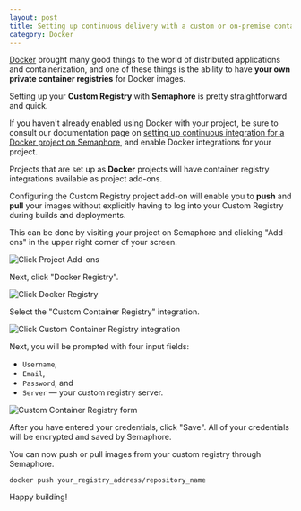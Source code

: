 ```yaml
---
layout: post
title: Setting up continuous delivery with a custom or on-premise container registry
category: Docker
---
```


[Docker](https://www.docker.com/) brought many good things to the world of
distributed applications and containerization, and one of these things is the
ability to have **your own private container registries** for Docker images.

Setting up your **Custom Registry** with **Semaphore** is pretty straightforward
and quick.

If you haven't already enabled using Docker with your project, be sure to
consult our documentation page on
[setting up continuous integration for a Docker project on Semaphore](/docs/docker/setting-up-continuous-integration-for-docker-project.html),
and enable Docker integrations for your project.

Projects that are set up as **Docker** projects will have container registry
integrations available as project add-ons.

Configuring the Custom Registry project add-on will enable you to **push** and
**pull** your images without explicitly having to log into your Custom Registry
during builds and deployments.

This can be done by visiting your project on Semaphore and clicking "Add-ons"
in the upper right corner of your screen.

<img src="/docs/assets/img/docker/shared/click-add-ons.png" class="img-responsive img-bordered" alt="Click Project Add-ons">

Next, click "Docker Registry".

<img src="/docs/assets/img/docker/shared/select-docker-registry.png" class="img-responsive img-bordered" alt="Click Docker Registry">

Select the "Custom Container Registry" integration.

<img src="/docs/assets/img/docker/setting-up-custom-container-registry-for-your-project/select-custom-container-registry.png" class="img-responsive img-bordered" alt="Click Custom Container Registry integration">

Next, you will be prompted with four input fields:

  - `Username`,
  - `Email`,
  - `Password`, and
  - `Server` — your custom registry server.

<img src="/docs/assets/img/docker/setting-up-custom-container-registry-for-your-project/custom-container-registry-form.png" class="img-responsive img-bordered" alt="Custom Container Registry form">

After you have entered your credentials, click "Save". All of your credentials
will be encrypted and saved by Semaphore.

You can now push or pull images from your custom registry through Semaphore.

```
docker push your_registry_address/repository_name
```

Happy building!
